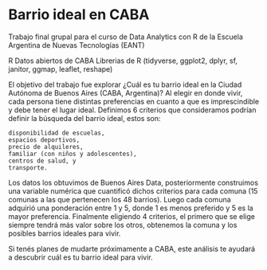 # Barrio ideal en CABA
Trabajo final grupal para el curso de Data Analytics con R de la Escuela Argentina de Nuevas Tecnologías (EANT)

R
Datos abiertos de CABA
Librerias de R (tidyverse, ggplot2, dplyr, sf, janitor, ggmap, leaflet, reshape)

El objetivo del trabajo fue explorar ¿Cuál es tu barrio ideal en la Ciudad Autónoma de Buenos Aires (CABA, Argentina)? Al elegir en donde vivir, cada persona tiene distintas preferencias en cuanto a que es imprescindible y debe tener el lugar ideal. Definimos 6 criterios que consideramos podrían definir la búsqueda del barrio ideal, estos son:

    disponibilidad de escuelas,
    espacios deportivos,
    precio de alquileres,
    familiar (con niños y adolescentes),
    centros de salud, y
    transporte.

Los datos los obtuvimos de Buenos Aires Data, posteriormente construimos una variable numérica que cuantificó dichos criterios para cada comuna (15 comunas a las que pertenecen los 48 barrios). Luego cada comuna adquirió una ponderación entre 1 y 5, donde 1 es menos preferido y 5 es la mayor preferencia. Finalmente eligiendo 4 criterios, el primero que se elige siempre tendrá más valor sobre los otros, obtenemos la comuna y los posibles barrios ideales para vivir.

Si tenés planes de mudarte próximamente a CABA, este análisis te ayudará a descubrir cuál es tu barrio ideal para vivir.
